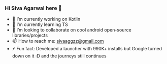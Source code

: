 ### Hi Siva Agarwal here 👋
- 🔭 I’m currently working on Kotlin
- 🌱 I’m currently learning TS
- 👯 I’m looking to collaborate on cool android open-source libraries/projects
- 📫 How to reach me: sivaaggzz@gmail.com
- ⚡ Fun fact: Developed a launcher with 990K+ installs but Google turned down on it :D and the journeys still continues
